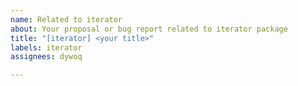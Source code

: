 ```yaml
---
name: Related to iterator
about: Your proposal or bug report related to iterator package
title: "[iterator] <your title>"
labels: iterator
assignees: dywoq

---
```



